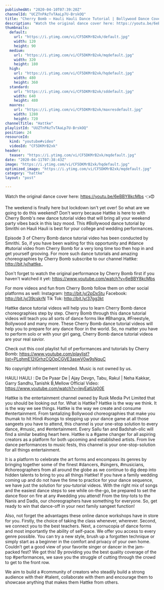 ```yaml
---
publishedAt: "2020-04-10T07:39:20Z"
channelId: "UCZTnPAzTvTAaLp7U-BrskOQ"
title: "Cherry Bomb – Hauli Hauli Dance Tutorial | Bollywood Dance Cover | Hattke ​"
description: "Watch the original dance cover here: https://youtu.be/6eBBY8kcMbs 👈😍\n\nThe weekend is finally here but lockdown isn't yet over! So what are we going to do this weekend? Don't worry because Hattke is here to with Cherry Bomb's new dance tutorial video that will bring all your weekend party vibes back in this lazy mood. This #Bollywood dance tutorial by Smrithi on Hauli Hauli is best for your college and wedding performances.\n\nEpisode 3 of Cherry Bomb dance tutorial video has been conducted by Smrithi. So, if you have been waiting for this opportunity and #dance #tutorial video from Cherry Bomb for a very long time too then hop in and get yourself grooving. For more such dance tutorials and amazing choreographies by Cherry Bomb subscribe to our channel Hattke: http://bit.ly/hattke_\n\nDon't forget to watch the original performance by Cherry Bomb first if you haven't watched it yet: https://www.youtube.com/watch?v=6eBBY8kcMbs\n\nFor more videos and fun from Cherry Bomb follow them on other social platforms as well: Instagram: http://bit.ly/2pDxStu Facebook: http://bit.ly/39cskrN Tik Tok: http://bit.ly/37gg3kt\n\nHattke dance tutorial videos will help you to learn Cherry Bomb dance choreographies step by step. Cherry Bomb through this dance tutorial videos will teach you all sorts of dance forms like #Bhangra, #Freestyle, Bollywood and many more. These Cherry Bomb dance tutorial videos will help you to prepare for any dance floor in the world. So, no matter you have to perform solo or with your girl gang, Cherry Bomb dance tutorial videos are your real savior.\n\nCheck out this cool playlist full of performances and tutorials by Cherry Bomb: https://www.youtube.com/playlist?list=PLqhmE12IGrhzCQOpCGVE3aswV0w9sNquC\n\nNo copyright infringement intended. Music is not owned by us.\n\nHAULI HAULI : De De Pyaar De | Ajay Devgn, Tabu, Rakul | Neha Kakkar, Garry Sandhu,Tanishk B,Mellow Official Video: https://www.youtube.com/watch?v=leyEatUq00E\n\nHattke is the entertainment channel owned by Rusk Media Pvt Limited that you should be looking out for. What is Hattke? Hattke is the way we think. It is the way we see things. Hattke is the way we create and consume #entertainment. From tantalizing Bollywood choreographies that make you thumak to hit Hindi #songs to stepping up your dance game at all those sangeets you have to attend, this channel is your one-stop solution to every dance, #music, and #entertainment. Every Sallu fan and Badshah-olic will find a similar beating heart here. Hattke is a #game changer for all aspiring creators as a platform for both upcoming and established artists. From live dance performances to music fests, this channel is your one-stop-solution for all things entertainment.\n\nIt is a platform to celebrate the art forms and encompass its genres by bringing together some of the finest #dancers, #singers, #musicians, #choreographers from all around the globe as we continue to dig deep into hidden talents to bring to you all things Hattke! If you have a family wedding coming up and do not have the time to practice for your dance sequence, we have just the solution for you-tutorial videos. With the right mix of songs and the easiest dance steps to see while on-the-go, be prepared to set the dance floor on fire at any #wedding you attend! From the tiny-tots to the Nanis and Dadis, our choreographers have something for everyone. So, get ready to win that dance-off in your next family sangeet function!\n\nAlso, not forget the advantages these online dance workshops have in store for you. Firstly, the choice of taking the class whenever, wherever. Second, we connect you to the best teachers. Next, a cornucopia of dance forms and most importantly the ability of self-pace. We offer you access to every genre possible. You can try a new style, brush up a forgotten technique or simply start as a beginner in the comfort and privacy of your own home. Couldn’t get a good view of your favorite singer or dancer in the jam-packed fest? We got this! By providing you the best quality coverage of the top #performances, we save you the struggle of cutting through the crowd to get to the front row.\n\nWe aim to build a #community of creators who steadily build a strong audience with their #talent, collaborate with them and encourage them to showcase anything that makes them Hattke from others."
thumbnails:
  default:
    url: "https://i.ytimg.com/vi/CF5DKMrB2xk/default.jpg"
    width: 120
    height: 90
  medium:
    url: "https://i.ytimg.com/vi/CF5DKMrB2xk/mqdefault.jpg"
    width: 320
    height: 180
  high:
    url: "https://i.ytimg.com/vi/CF5DKMrB2xk/hqdefault.jpg"
    width: 480
    height: 360
  standard:
    url: "https://i.ytimg.com/vi/CF5DKMrB2xk/sddefault.jpg"
    width: 640
    height: 480
  maxres:
    url: "https://i.ytimg.com/vi/CF5DKMrB2xk/maxresdefault.jpg"
    width: 1280
    height: 720
channelTitle: "Hattke"
playlistId: "UUZTnPAzTvTAaLp7U-BrskOQ"
position: 24
resourceId:
  kind: "youtube#video"
  videoId: "CF5DKMrB2xk"
header:
  teaser: "https://i.ytimg.com/vi/CF5DKMrB2xk/mqdefault.jpg"
date: "2020-04-11T07:38:43Z"
image: "https://i.ytimg.com/vi/CF5DKMrB2xk/hqdefault.jpg"
optimized_image: "https://i.ytimg.com/vi/CF5DKMrB2xk/mqdefault.jpg"
category: "hattke"
layout: "post"

---
```

Watch the original dance cover here: https://youtu.be/6eBBY8kcMbs 👈😍

The weekend is finally here but lockdown isn't yet over! So what are we going to do this weekend? Don't worry because Hattke is here to with Cherry Bomb's new dance tutorial video that will bring all your weekend party vibes back in this lazy mood. This #Bollywood dance tutorial by Smrithi on Hauli Hauli is best for your college and wedding performances.

Episode 3 of Cherry Bomb dance tutorial video has been conducted by Smrithi. So, if you have been waiting for this opportunity and #dance #tutorial video from Cherry Bomb for a very long time too then hop in and get yourself grooving. For more such dance tutorials and amazing choreographies by Cherry Bomb subscribe to our channel Hattke: http://bit.ly/hattke_

Don't forget to watch the original performance by Cherry Bomb first if you haven't watched it yet: https://www.youtube.com/watch?v=6eBBY8kcMbs

For more videos and fun from Cherry Bomb follow them on other social platforms as well: Instagram: http://bit.ly/2pDxStu Facebook: http://bit.ly/39cskrN Tik Tok: http://bit.ly/37gg3kt

Hattke dance tutorial videos will help you to learn Cherry Bomb dance choreographies step by step. Cherry Bomb through this dance tutorial videos will teach you all sorts of dance forms like #Bhangra, #Freestyle, Bollywood and many more. These Cherry Bomb dance tutorial videos will help you to prepare for any dance floor in the world. So, no matter you have to perform solo or with your girl gang, Cherry Bomb dance tutorial videos are your real savior.

Check out this cool playlist full of performances and tutorials by Cherry Bomb: https://www.youtube.com/playlist?list=PLqhmE12IGrhzCQOpCGVE3aswV0w9sNquC

No copyright infringement intended. Music is not owned by us.

HAULI HAULI : De De Pyaar De | Ajay Devgn, Tabu, Rakul | Neha Kakkar, Garry Sandhu,Tanishk B,Mellow Official Video: https://www.youtube.com/watch?v=leyEatUq00E

Hattke is the entertainment channel owned by Rusk Media Pvt Limited that you should be looking out for. What is Hattke? Hattke is the way we think. It is the way we see things. Hattke is the way we create and consume #entertainment. From tantalizing Bollywood choreographies that make you thumak to hit Hindi #songs to stepping up your dance game at all those sangeets you have to attend, this channel is your one-stop solution to every dance, #music, and #entertainment. Every Sallu fan and Badshah-olic will find a similar beating heart here. Hattke is a #game changer for all aspiring creators as a platform for both upcoming and established artists. From live dance performances to music fests, this channel is your one-stop-solution for all things entertainment.

It is a platform to celebrate the art forms and encompass its genres by bringing together some of the finest #dancers, #singers, #musicians, #choreographers from all around the globe as we continue to dig deep into hidden talents to bring to you all things Hattke! If you have a family wedding coming up and do not have the time to practice for your dance sequence, we have just the solution for you-tutorial videos. With the right mix of songs and the easiest dance steps to see while on-the-go, be prepared to set the dance floor on fire at any #wedding you attend! From the tiny-tots to the Nanis and Dadis, our choreographers have something for everyone. So, get ready to win that dance-off in your next family sangeet function!

Also, not forget the advantages these online dance workshops have in store for you. Firstly, the choice of taking the class whenever, wherever. Second, we connect you to the best teachers. Next, a cornucopia of dance forms and most importantly the ability of self-pace. We offer you access to every genre possible. You can try a new style, brush up a forgotten technique or simply start as a beginner in the comfort and privacy of your own home. Couldn’t get a good view of your favorite singer or dancer in the jam-packed fest? We got this! By providing you the best quality coverage of the top #performances, we save you the struggle of cutting through the crowd to get to the front row.

We aim to build a #community of creators who steadily build a strong audience with their #talent, collaborate with them and encourage them to showcase anything that makes them Hattke from others.